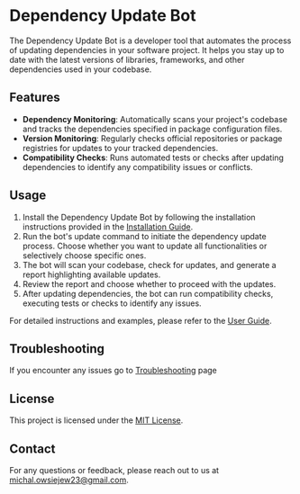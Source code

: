 # Dependency Update Bot

The Dependency Update Bot is a developer tool that automates the process of updating dependencies in your software project. It helps you stay up to date with the latest versions of libraries, frameworks, and other dependencies used in your codebase.

## Features

- **Dependency Monitoring**: Automatically scans your project's codebase and tracks the dependencies specified in package configuration files.
- **Version Monitoring**: Regularly checks official repositories or package registries for updates to your tracked dependencies.
- **Compatibility Checks**: Runs automated tests or checks after updating dependencies to identify any compatibility issues or conflicts.

## Usage

1. Install the Dependency Update Bot by following the installation instructions provided in the [Installation Guide](installation.md).
3. Run the bot's update command to initiate the dependency update process. Choose whether you want to update all functionalities or selectively choose specific ones.
4. The bot will scan your codebase, check for updates, and generate a report highlighting available updates.
5. Review the report and choose whether to proceed with the updates.
6. After updating dependencies, the bot can run compatibility checks, executing tests or checks to identify any issues.

For detailed instructions and examples, please refer to the [User Guide](user-guide.md).

## Troubleshooting

If you encounter any issues go to [Troubleshooting](troubleshooting.md) page

## License

This project is licensed under the [MIT License](LICENSE).

## Contact

For any questions or feedback, please reach out to us at michal.owsiejew23@gmail.com.